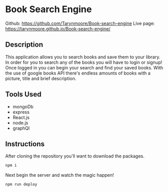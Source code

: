 # Book Search Engine 
Github: https://github.com/Tarynmoore/Book-search-engine
Live page: https://tarynmoore.github.io/Book-search-engine/


## Description 
This application allows you to search books and save them to your library. In order for you to search any of the books you will have to login or signup! Once logged in you can begin your search and find your saved books. With the use of google books API there's endless amounts of books with a picture, title and brief description. 

## Tools Used
+ mongoDb
+ express
+ React.js
+ node.js
+ graphQl

## Instructions 
After cloning the repository you'll want to download the packages. 
```bash
npm i 
```
Next begin the server and watch the magic happen! 
```bash
npm run deploy
```
